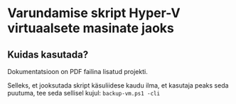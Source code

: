 # Varundamise skript Hyper-V virtuaalsete masinate jaoks 

## Kuidas kasutada?

Dokumentatsioon on PDF failina lisatud projekti.

Selleks, et jooksutada skript käsuliidese kaudu ilma, et kasutaja peaks seda puutuma, tee seda sellisel kujul:
`backup-vm.ps1 -cli`

